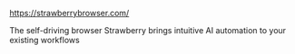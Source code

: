 
https://strawberrybrowser.com/


The self-driving browser
Strawberry brings intuitive AI automation to your existing workflows


